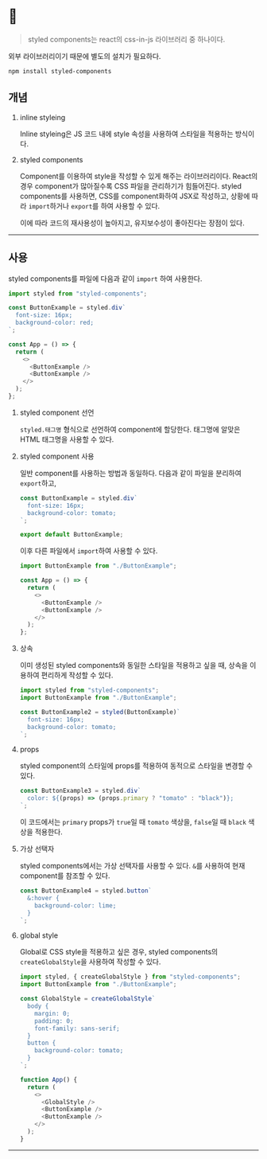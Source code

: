 # 💅

> styled components는 react의 css-in-js 라이브러리 중 하나이다.

외부 라이브러리이기 때문에 별도의 설치가 필요하다.

```shell
npm install styled-components
```

## 개념

1. inline styleing

   Inline styleing은 JS 코드 내에 style 속성을 사용하여 스타일을 적용하는 방식이다.

2. styled components

   Component를 이용하여 style을 작성할 수 있게 해주는 라이브러리이다. React의 경우 component가 많아질수록 CSS 파일을 관리하기가 힘들어진다. styled components를 사용하면, CSS를 component화하여 JSX로 작성하고, 상황에 따라 `import`하거나 `export`를 하여 사용할 수 있다.

   이에 따라 코드의 재사용성이 높아지고, 유지보수성이 좋아진다는 장점이 있다.

---

## 사용

styled components를 파일에 다음과 같이 `import` 하여 사용한다.

```javascript
import styled from "styled-components";

const ButtonExample = styled.div`
  font-size: 16px;
  background-color: red;
`;

const App = () => {
  return (
    <>
      <ButtonExample />
      <ButtonExample />
    </>
  );
};
```

1. styled component 선언

   `styled.태그명` 형식으로 선언하여 component에 할당한다. 태그명에 알맞은 HTML 태그명을 사용할 수 있다.

2. styled component 사용

   일반 component를 사용하는 방법과 동일하다. 다음과 같이 파일을 분리하여 `export`하고,

   ```javascript
   const ButtonExample = styled.div`
     font-size: 16px;
     background-color: tomato;
   `;

   export default ButtonExample;
   ```

   이후 다른 파일에서 `import`하여 사용할 수 있다.

   ```javascript
   import ButtonExample from "./ButtonExample";

   const App = () => {
     return (
       <>
         <ButtonExample />
         <ButtonExample />
       </>
     );
   };
   ```

3. 상속

   이미 생성된 styled components와 동일한 스타일을 적용하고 싶을 때, 상속을 이용하여 편리하게 작성할 수 있다.

   ```javascript
   import styled from "styled-components";
   import ButtonExample from "./ButtonExample";

   const ButtonExample2 = styled(ButtonExample)`
     font-size: 16px;
     background-color: tomato;
   `;
   ```

4. props

   styled component의 스타일에 props를 적용하여 동적으로 스타일을 변경할 수 있다.

   ```javascript
   const ButtonExample3 = styled.div`
     color: ${(props) => (props.primary ? "tomato" : "black")};
   `;
   ```

   이 코드에서는 `primary` props가 `true`일 때 `tomato` 색상을, `false`일 때 `black` 색상을 적용한다.

5. 가상 선택자

   styled components에서는 가상 선택자를 사용할 수 있다. `&`를 사용하여 현재 component를 참조할 수 있다.

   ```javascript
   const ButtonExample4 = styled.button`
     &:hover {
       background-color: lime;
     }
   `;
   ```

6. global style

   Global로 CSS style을 적용하고 싶은 경우, styled components의 `createGlobalStyle`을 사용하여 작성할 수 있다.

   ```javascript
   import styled, { createGlobalStyle } from "styled-components";
   import ButtonExample from "./ButtonExample";

   const GlobalStyle = createGlobalStyle`
     body {
       margin: 0;
       padding: 0;
       font-family: sans-serif;
     }
     button {
       background-color: tomato;
     }
   `;

   function App() {
     return (
       <>
         <GlobalStyle />
         <ButtonExample />
         <ButtonExample />
       </>
     );
   }
   ```

---
